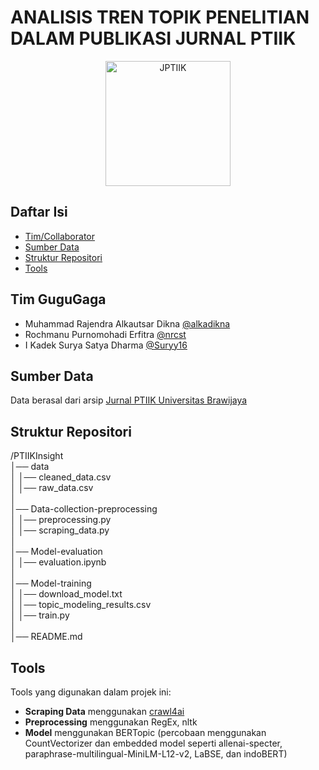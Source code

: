 # ANALISIS TREN TOPIK PENELITIAN DALAM PUBLIKASI JURNAL PTIIK

<p align="center">
  <img src="https://github.com/user-attachments/assets/51ba4164-4edc-4c26-bdb2-e21cfbc94abd" alt="JPTIIK" height="200"/>
</p>

## Daftar Isi
- [Tim/Collaborator](#tim-gugugaga)
- [Sumber Data](#sumber-data)
- [Struktur Repositori](#struktur-repositori)
- [Tools](#tools)

## Tim GuguGaga
- Muhammad Rajendra Alkautsar Dikna [@alkadikna](http://github.com/alkadikna)
- Rochmanu Purnomohadi Erfitra [@nrcst](http://github.com/nrcst)
- I Kadek Surya Satya Dharma [@Suryy16](http://github.com/suryy16)

## Sumber Data
Data berasal dari arsip [Jurnal PTIIK Universitas Brawijaya](https://j-ptiik.ub.ac.id/index.php/j-ptiik/issue/archive)

## Struktur Repositori
/PTIIKInsight  
│── data  
│   │── cleaned_data.csv  
│   │── raw_data.csv  
│  
│── Data-collection-preprocessing  
│   │── preprocessing.py  
│   │── scraping_data.py  
│  
│── Model-evaluation  
│   │── evaluation.ipynb  
│  
│── Model-training  
│   │── download_model.txt  
│   │── topic_modeling_results.csv  
│   │── train.py  
│  
│── README.md  

## Tools
Tools yang digunakan dalam projek ini:
- **Scraping Data** menggunakan [crawl4ai](https://github.com/unclecode/crawl4ai)
- **Preprocessing** menggunakan RegEx, nltk
- **Model** menggunakan BERTopic (percobaan menggunakan CountVectorizer dan embedded model seperti allenai-specter, paraphrase-multilingual-MiniLM-L12-v2, LaBSE, dan indoBERT)

